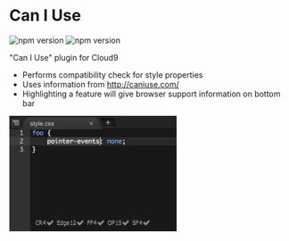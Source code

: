 # Can I Use

![npm version](https://img.shields.io/npm/v/c9.caniuse.svg?style=flat)
![npm version](https://img.shields.io/github/license/ozcanovunc/c9.caniuse.svg?style=flat)

"Can I Use" plugin for Cloud9

- Performs compatibility check for style properties
- Uses information from http://caniuse.com/
- Highlighting a feature will give browser support information on bottom bar

<img src="/samples/sample1.png" width="300">
